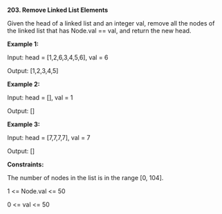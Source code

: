 **203. Remove Linked List Elements**
 
Given the head of a linked list and an integer val, remove all the nodes of the linked list that has Node.val == val, and return the new head.

**Example 1:**

Input: head = [1,2,6,3,4,5,6], val = 6

Output: [1,2,3,4,5]

**Example 2:**

Input: head = [], val = 1

Output: []

**Example 3:**

Input: head = [7,7,7,7], val = 7

Output: []
 
**Constraints:**

The number of nodes in the list is in the range [0, 104].

1 <= Node.val <= 50

0 <= val <= 50

